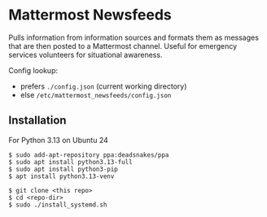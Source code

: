 # Mattermost Newsfeeds

Pulls information from information sources and formats them as messages that are then posted to a Mattermost channel.  Useful for emergency services volunteers for situational awareness.

Config lookup:
- prefers `./config.json` (current working directory)
- else `/etc/mattermost_newsfeeds/config.json`

## Installation

For Python 3.13 on Ubuntu 24
```
$ sudo add-apt-repository ppa:deadsnakes/ppa
$ sudo apt install python3.13-full
$ sudo apt install python3-pip
$ apt install python3.13-venv

$ git clone <this repo>
$ cd <repo-dir>
$ sudo ./install_systemd.sh
```